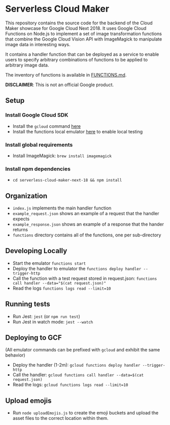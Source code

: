 
# Serverless Cloud Maker

This repository contains the source code for the backend of the Cloud Maker showcase for Google Cloud Next 2018. It uses Google Cloud Functions
on Node.js to implement a set of image transformation functions that combine the Google Cloud Vision API with ImageMagick to manipulate image data in interesting ways. 

It contains a handler function that can be deployed as a service to enable users to specify arbitrary combinations of functions to be applied to arbitrary image data.

The inventory of functions is available in [FUNCTIONS.md](https://github.com/GoogleCloudPlatform/serverless-cloud-maker-next-18/blob/handler/FUNCTIONS.md).

__DISCLAIMER__: This is not an official Google product.

## Setup

### Install Google Cloud SDK
- Install the `gcloud` command [here](https://cloud.google.com/sdk/install)
- Install the functions local emulator [here](https://cloud.google.com/functions/docs/emulator) to enable local testing

### Install global requirements
- Install ImageMagick: `brew install imagemagick`

### Install npm dependencies
- `cd serverless-cloud-maker-next-18 && npm install`


## Organization
- `index.js` implements the main handler function
- `example_request.json` shows an example of a request that the handler expects
- `example_response.json` shows an example of a response that the hander returns
- `functions` directory contains all of the functions, one per sub-directory

## Developing Locally
- Start the emulator `functions start`
- Deploy the handler to emulator the `functions deploy handler --trigger-http`
- Call the function with a test request stored in request.json: `functions call handler --data="$(cat request.json)"`
- Read the logs `functions logs read --limit=10`


## Running tests
- Run Jest: `jest` (or `npm run test`)
- Run Jest in watch mode: `jest --watch`

## Deploying to GCF
(All emulator commands can be prefixed with `gcloud` and exhibit the same behavior)

- Deploy the handler (1-2m): `gcloud functions deploy handler --trigger-http`
- Call the handler: `gcloud functions call handler --data=$(cat request.json)`
- Read the logs: `gcloud functions logs read --limit=10`

## Upload emojis
- Run `node uploadEmojis.js` to create the emoji buckets and upload the asset files to the correct location within them.
